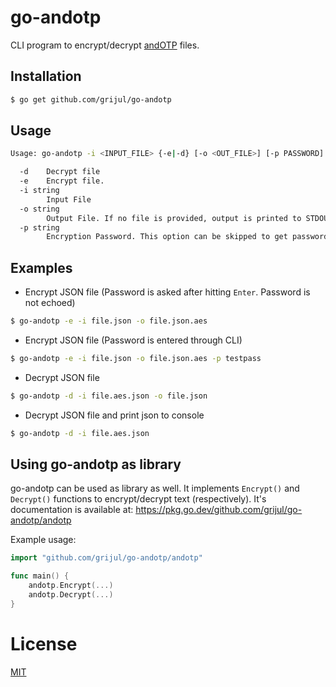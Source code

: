 # go-andotp
CLI program to encrypt/decrypt [andOTP](https://github.com/andOTP/andOTP) files.

## Installation
```sh
$ go get github.com/grijul/go-andotp
```

## Usage
```sh
Usage: go-andotp -i <INPUT_FILE> {-e|-d} [-o <OUT_FILE>] [-p PASSWORD]

  -d    Decrypt file
  -e    Encrypt file.
  -i string
        Input File
  -o string
        Output File. If no file is provided, output is printed to STDOUT
  -p string
        Encryption Password. This option can be skipped to get password prompt.
```

## Examples
- Encrypt JSON file (Password is asked after hitting ```Enter```. Password is not echoed)
```sh
$ go-andotp -e -i file.json -o file.json.aes
```
- Encrypt JSON file (Password is entered through CLI)
```sh
$ go-andotp -e -i file.json -o file.json.aes -p testpass
```
- Decrypt JSON file
```sh
$ go-andotp -d -i file.aes.json -o file.json
```
- Decrypt JSON file and print json to console
```sh
$ go-andotp -d -i file.aes.json
```

## Using go-andotp as library
go-andotp can be used as library as well. It implements ```Encrypt()``` and ```Decrypt()``` functions to encrypt/decrypt text (respectively).
It's documentation is available at: https://pkg.go.dev/github.com/grijul/go-andotp/andotp

Example usage:
```go
import "github.com/grijul/go-andotp/andotp"

func main() {
    andotp.Encrypt(...)
    andotp.Decrypt(...)
}
```

# License
[MIT](https://github.com/grijul/go-andotp/blob/main/LICENSE)
